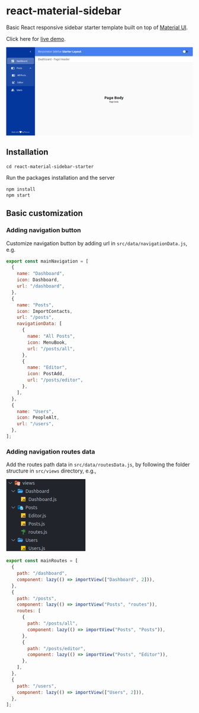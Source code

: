 # react-material-sidebar

Basic React responsive sidebar starter template built on top of [Material UI](https://material-ui.com).

Click here for <a href="https://demo.pnath.in" target="_blank">live demo</a>.

![Screenshot 1](screenshots/full-screenshot.png)

## Installation

```
cd react-material-sidebar-starter
```

Run the packages installation and the server

```
npm install
npm start
```

## Basic customization

### Adding navigation button

Customize navigation button by adding url in `src/data/navigationData.js`, e.g.

```javascript
export const mainNavigation = [
  {
    name: "Dashboard",
    icon: Dashboard,
    url: "/dashboard",
  },
  {
    name: "Posts",
    icon: ImportContacts,
    url: "/posts",
    navigationData: [
      {
        name: "All Posts",
        icon: MenuBook,
        url: "/posts/all",
      },
      {
        name: "Editor",
        icon: PostAdd,
        url: "/posts/editor",
      },
    ],
  },
  {
    name: "Users",
    icon: PeopleAlt,
    url: "/users",
  },
];
```

### Adding navigation routes data

Add the routes path data in `src/data/routesData.js`, by following the folder structure in `src/views` directory, e.g.,

![Folder structure](screenshots/folder-structure.png)

```javascript
export const mainRoutes = [
  {
    path: "/dashboard",
    component: lazy(() => importView(["Dashboard", 2])),
  },
  {
    path: "/posts",
    component: lazy(() => importView("Posts", "routes")),
    routes: [
      {
        path: "/posts/all",
        component: lazy(() => importView("Posts", "Posts")),
      },
      {
        path: "/posts/editor",
        component: lazy(() => importView("Posts", "Editor")),
      },
    ],
  },
  {
    path: "/users",
    component: lazy(() => importView(["Users", 2])),
  },
];
```
